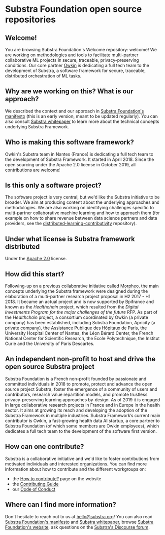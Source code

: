 # Substra Foundation open source repositories

## Welcome!
You are browsing Substra Foundation's Welcome repository: welcome!
We are working on methodologies and tools to facilitate multi-partner collaborative ML projects in secure, traceable, privacy-preserving conditions. 
Our core partner [Owkin](https://www.owkin.com) is dedicating a full tech team to the development of Substra, a software framework for secure, traceable, distributed orchestration of ML tasks.

## Why are we working on this? What is our approach?
We described the context and our approach in [Substra Foundation's manifesto](./Substra-Foundation_Manifesto-v0.3_2019.10.25.pdf) (this is an early version, meant to be updated regularly). You can also consult [Substra whitepaper](./substra_whitepaper_arxiv.pdf) to learn more about the technical concepts underlying Substra Framework.

## Who is making this software framework?
Owkin's Substra team in Nantes (France) is dedicating a full tech team to the development of Substra Framework. It started in April 2018. Since the open sourcing under the Apache 2.0 license in October 2019, all contributions are welcome!

## Is this only a software project?
The software project is very central, but we'd like the Substra initiative to be broader. We aim at producing content about the underlying approaches and methodologies. We are also working on identifying challenges specific to multi-partner collaborative machine learning and how to approach them (for example on how to share revenue between data science partners and data providers, see the [distributed-learning-contributivity](https://github.com/SubstraFoundation/distributed-learning-contributivity) repository).

## Under what license is Substra framework distributed
Under the [Apache 2.0](https://www.apache.org/licenses/LICENSE-2.0) license.

## How did this start?
Following-up on a previous collaborative initiative called [Morpheo](http://morpheo.co), the main concepts underlying the Substra framework were designed during the elaboration of a multi-partner research project proposal in H2 2017 - H1 2018. It became an actual project and is now supported by Bpifrance and known as the *Healthchain* project, which resulted from the *Digital Investments Program for the major challenges of the future* RFP. As part of the *Healthchain* project, a consortium coordinated by Owkin (a private company) has been established, including Substra Foundation, Apricity (a private company), the Assistance Publique des Hôpitaux de Paris, the University Hospital Center of Nantes, the Léon Bérard Center, the French National Center for Scientific Research, the École Polytechnique, the Institut Curie and the University of Paris Descartes.

## An independent non-profit to host and drive the open source Substra project
Substra Foundation is a French non-profit founded by passionate and committed individuals in 2018 to promote, protect and advance the open source project Substra, foster the emergence of a community of users and contributors, research value repartition models, and promote trustless privacy-preserving learning approaches by-design. As of 2019 it is engaged in large collaborative research projects in France and in Europe in the health sector. It aims at growing its reach and developing the adoption of the Substra Framework in multiple industries. Substra Framework’s current main contributor is Owkin, a fast-growing health data AI startup, a core partner to Substra Foundation (of which some members are Owkin employees), which dedicates a full tech team to the development of the software first version.

## How can one contribute?
Substra is a collaborative initiative and we'd like to foster contributions from motivated individuals and interested organizations. You can find more information about how to contribute and the different workgroups on:
- the [How to contribute?](https://www.substra.ai/en/contribute) page on the website
- the [Contributing Guide](https://github.com/SubstraFoundation/.github/blob/master/CONTRIBUTING.md) 
- our [Code of Conduct](https://github.com/SubstraFoundation/.github/blob/master/CODE_OF_CONDUCT.md)

## Where can I find more information?
Don't hesitate to reach out to us at hello@substra.org! You can also read [Substra Foundation's manifesto](./Substra-Foundation_Manifesto-v0.3_2019.10.25.pdf) and [Substra whitepaper](./substra_whitepaper_arxiv.pdf), browse [Substra Foundation's website](https://www.substra.org), ask questions on the [Substra's Discourse forum](https://forum.substra.org).
